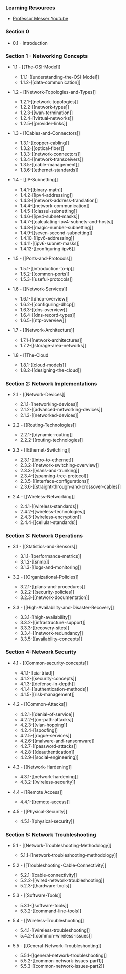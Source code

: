 ### Learning Resources 
- [Professor Messer Youtube](https://www.youtube.com/watch?v=As6g6IXcVa4&list=PLG49S3nxzAnlCJiCrOYuRYb6cne864a7G)

### Section 0 
- 0.1 - Introduction

### Section 1 - Networking Concepts
- 1.1 - [[The-OSI-Model]]
	- 1.1.1-[[understanding-the-OSI-Model]]
	- 1.1.2-[[data-communication]]

- 1.2 - [[Network-Topologies-and-Types]]
	- 1.2.1-[[network-topologies]]
	- 1.2.2-[[network-types]]
	- 1.2.3-[[wan-termination]]
	- 1.2.4-[[virtual-networks]]
	- 1.2.5-[[provider-links]]

- 1.3 - [[Cables-and-Connectors]]
	- 1.3.1-[[copper-cabling]]
	- 1.3.2-[[optical-fiber]]
	- 1.3.3-[[network-connectors]]
	- 1.3.4-[[network-transceivers]]
	- 1.3.5-[[cable-management]]
	- 1.3.6-[[ethernet-standards]]

- 1.4 - [[IP-Subnetting]]
	- 1.4.1-[[binary-math]]
	- 1.4.2-[[ipv4-addressing]]
	- 1.4.3-[[network-address-translation]]
	- 1.4.4-[[network-communication]]
	- 1.4.5-[[classul-subnetting]]
	- 1.4.6-[[ipv4-subnet-masks]]
	- 1.4.7-[[calculating-ipv4-subnets-and-hosts]]
	- 1.4.8-[[magic-number-subnetting]]
	- 1.4.9-[[seven-second-subnetting]]
	- 1.4.10-[[ipv6-addressing]]
	- 1.4.11-[[ipv6-subnet-masks]]
	- 1.4.12-[[configuring-ipv6]]

- 1.5 - [[Ports-and-Protocols]]
	- 1.5.1-[[introduction-to-ip]]
	- 1.5.2-[[common-ports]]
	- 1.5.3-[[useful-protocols]]

- 1.6 - [[Network-Services]]
	- 1.6.1-[[dhcp-overview]]
	- 1.6.2-[[configuring-dhcp]]
	- 1.6.3-[[dns-overview]]
	- 1.6.4-[[dns-record-types]]
	- 1.6.5-[[ntp-overview]]

- 1.7 - [[Network-Architecture]]
	- 1.7.1-[[network-architectures]]
	- 1.7.2-[[storage-area-networks]]

- 1.8 - [[The-Cloud
	- 1.8.1-[[cloud-models]]
	- 1.8.2-[[designing-the-cloud]]

### Section 2: Network Implementations 
- 2.1 - [[Network-Devices]]
	- 2.1.1-[[networking-devices]]
	- 2.1.2-[[advanced-networking-devices]]
	- 2.1.3-[[networked-devices]]

- 2.2 - [[Routing-Technologies]]
	- 2.2.1-[[dynamic-routing]]
	- 2.2.2-[[routing-technologies]]

- 2.3 - [[Ethernet-Switching]]
	- 2.3.1-[[intro-to-ethernet]]
	- 2.3.2-[[network-switching-overview]]
	- 2.3.3-[[vlans-and-trunking]]
	- 2.3.4-[[spanning-tree-protocol]]
	- 2.3.5-[[interface-configurations]]
	- 2.3.6-[[straight-through-and-crossover-cables]]

- 2.4 - [[Wireless-Networking]]
	- 2.4.1-[[wireless-standards]]
	- 2.4.2-[[wireless-technologies]]
	- 2.4.3-[[wireless-encryption]]
	- 2.4.4-[[cellular-standards]]

### Section 3: Network Operations
- 3.1 - [[Statistics-and-Sensors]]
	- 3.1.1-[[performance-metrics]]
	- 3.1.2-[[snmp]]
	- 3.1.3-[[logs-and-monitoring]]

- 3.2 - [[Organizational-Policies]]
	- 3.2.1-[[plans-and-procedures]]
	- 3.2.2-[[security-policies]]
	- 3.2.3-[[network-documentation]]

- 3.3 - [[High-Availability-and-Disaster-Recovery]]
	- 3.3.1-[[high-availability]]
	- 3.3.2-[[infrastructure-support]]
	- 3.3.3-[[recovery-sites]]
	- 3.3.4-[[network-redundancy]]
	- 3.3.5-[[availability-concepts]]

### Section 4: Network Security
- 4.1 - [[Common-security-concepts]]
	- 4.1.1-[[cia-triad]]
	- 4.1.2-[[security-concepts]]
	- 4.1.3-[[defense-in-depth]]
	- 4.1.4-[[authentication-methods]]
	- 4.1.5-[[risk-management]]

- 4.2 - [[Common-Attacks]]
	- 4.2.1-[[denial-of-service]]
	- 4.2.2-[[on-path-attacks]]
	- 4.2.3-[[vlan-hopping]]
	- 4.2.4-[[spoofing]]
	- 4.2.5-[[rogue-services]]
	- 4.2.6-[[malware-and-ransomware]]
	- 4.2.7-[[password-attacks]]
	- 4.2.8-[[deauthentication]]
	- 4.2.9-[[social-engineering]]

- 4.3 - [[Network-Hardening]]
	- 4.3.1-[[network-hardening]]
	- 4.3.2-[[wireless-security]]

- 4.4 - [[Remote Access]]
	- 4.4.1-[[remote-access]]

- 4.5 - [[Physical-Security]]
	- 4.5.1-[[physical-security]]

### Section 5: Network Troubleshooting
- 5.1 - [[Network-Troubleshooting-Methodology]]
	- 5.1.1-[[network-troubleshooting-methodology]]

- 5.2 - [[Troubleshooting-Cable-Connectivity]]
	- 5.2.1-[[cable-connectivity]]
	- 5.2.2-[[wired-network-troubleshooting]]
	- 5.2.3-[[hardware-tools]]

- 5.3 - [[Software-Tools]]
	- 5.3.1-[[software-tools]]
	- 5.3.2-[[command-line-tools]]

- 5.4 - [[Wireless-Troubleshooting]]
	- 5.4.1-[[wireless-troubleshooting]]
	- 5.4.2-[[common-wireless-issues]]

- 5.5 - [[General-Network-Troubleshooting]]
	- 5.5.1-[[general-network-troubleshooting]]
	- 5.5.2-[[common-network-issues-part1]]
	- 5.5.3-[[common-network-issues-part2]]
